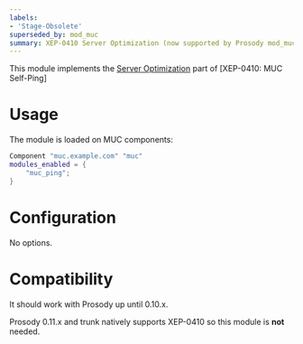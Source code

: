 ```yaml
---
labels:
- 'Stage-Obsolete'
superseded_by: mod_muc
summary: XEP-0410 Server Optimization (now supported by Prosody mod_muc)
---
```


This module implements the [Server
Optimization](https://xmpp.org/extensions/xep-0410.html#serveroptimization)
part of [XEP-0410: MUC Self-Ping]

# Usage

The module is loaded on MUC components:

```lua
Component "muc.example.com" "muc"
modules_enabled = {
    "muc_ping";
}
```

# Configuration

No options.

# Compatibility

It should work with Prosody up until 0.10.x.

Prosody 0.11.x and trunk natively supports XEP-0410 so this module is **not** needed.

